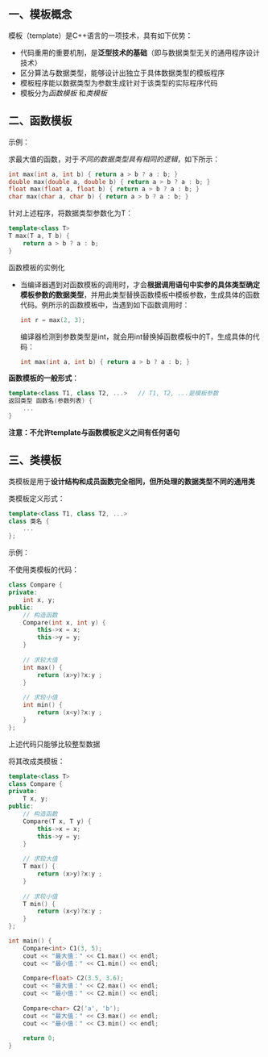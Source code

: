 ## 一、模板概念

模板（template）是C++语言的一项技术，具有如下优势：

- 代码重用的重要机制，是**泛型技术的基础**（即与数据类型无关的通用程序设计技术）
- 区分算法与数据类型，能够设计出独立于具体数据类型的模板程序
- 模板程序能以数据类型为参数生成针对于该类型的实际程序代码
- 模板分为*函数模板* 和*类模板*



## 二、函数模板

示例：

求最大值的函数，对于*不同的数据类型具有相同的逻辑*，如下所示：

```c++
int max(int a, int b) { return a > b ? a : b; }
double max(double a, double b) { return a > b ? a : b; }
float max(float a, float b) { return a > b ? a : b; }
char max(char a, char b) { return a > b ? a : b; }
```

针对上述程序，将数据类型参数化为T：

```c++
template<class T>
T max(T a, T b) {
    return a > b ? a : b;
}
```

函数模板的实例化

- 当编译器遇到对函数模板的调用时，才会**根据调用语句中实参的具体类型确定模板参数的数据类型**，并用此类型替换函数模板中模板参数，生成具体的函数代码。例所示的函数模板中，当遇到如下函数调用时：

	```c++
	int r = max(2, 3);
	```

	编译器检测到参数类型是int，就会用int替换掉函数模板中的T，生成具体的代码：

	```c++
	int max(int a, int b) { return a > b ? a : b; }
	```

**函数模板的一般形式**：

```c++
template<class T1, class T2, ...>	// T1, T2, ...是模板参数
返回类型 函数名(参数列表) {
    ...
}
```

**注意：不允许template与函数模板定义之间有任何语句**



## 三、类模板

类模板是用于**设计结构和成员函数完全相同，但所处理的数据类型不同的通用类**

类模板定义形式：

```c++
template<class T1, class T2, ...>	
class 类名 {
    ...
};
```

示例：

不使用类模板的代码：

```c++
class Compare {
private:
	int x, y;
public:
    // 构造函数
	Compare(int x, int y) {
        this->x = x;
        this->y = y;
    }
    
    // 求较大值
    int max() {
        return (x>y)?x:y ;
    }
    
    // 求较小值
    int min() {
        return (x<y)?x:y ;
    }
};
```

上述代码只能够比较整型数据

将其改成类模板：

```c++
template<class T>
class Compare {
private:
	T x, y;
public:
    // 构造函数
	Compare(T x, T y) {
        this->x = x;
        this->y = y;
    }
    
    // 求较大值
    T max() {
        return (x>y)?x:y ;
    }
    
    // 求较小值
    T min() {
        return (x<y)?x:y ;
    }
};

int main() {
    Compare<int> C1(3, 5);
    cout << "最大值：" << C1.max() << endl;
    cout << "最小值：" << C1.min() << endl;
    
    Compare<float> C2(3.5, 3.6);
    cout << "最大值：" << C2.max() << endl;
    cout << "最小值：" << C2.min() << endl;
    
    Compare<char> C2('a', 'b');
    cout << "最大值：" << C3.max() << endl;
    cout << "最小值：" << C3.min() << endl;
    
    return 0;
}
```





























